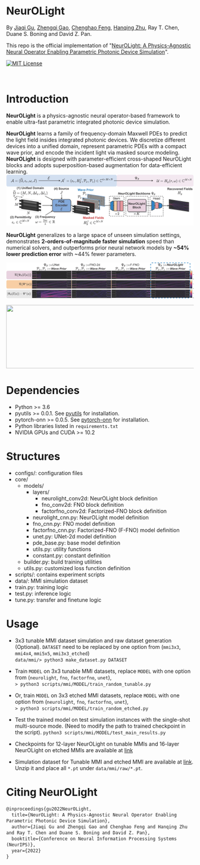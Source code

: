 # NeurOLight

By [Jiaqi Gu](https://github.com/JeremieMelo), [Zhengqi Gao](https://github.com/zhengqigao), [Chenghao Feng](https://github.com/Fengchenghao1996), [Hanqing Zhu](https://github.com/zhuhanqing), Ray T. Chen, Duane S. Boning and David Z. Pan.

This repo is the official implementation of "[NeurOLight: A Physics-Agnostic Neural Operator Enabling Parametric Photonic Device Simulation](https://arxiv.org/abs/2209.10098)".

<p align="left">
    <a href="https://github.com/JeremieMelo/pytorch-onn/blob/release/LICENSEE">
        <img alt="MIT License" src="https://img.shields.io/apm/l/atomic-design-ui.svg?">
    </a>    
</p>
<br />

# Introduction
**NeurOLight** is a physics-agnostic neural operator-based framework to enable ultra-fast parametric integrated photonic device simulation.
<!-- <p align="center">
  <img src="figures/Teaser.jpg" width="400" height="160"/>

</p> -->

**NeurOLight** learns a family of frequency-domain Maxwell PDEs to predict the light field insides integrated photonic devices.
We discretize different devices into a unified domain, represent parametric PDEs with a compact wave prior, and encode the incident light via masked source modeling. 
**NeurOLight** is designed with parameter-efficient cross-shaped NeurOLight blocks and adopts superposition-based augmentation for data-efficient learning.
![flow](figures/NeurOLightFlow.jpg)

**NeurOLight** generalizes to a large space of unseen simulation settings, demonstrates **2-orders-of-magnitude faster simulation** speed than numerical solvers, and outperforms prior neural network models by **~54% lower prediction error** with ~44% fewer parameters.
<p align="center">
  <img src="figures/MainResultsTunableMMI.jpg" />
</p>
<p align="center">
  <img src="figures/animation_spec_domain_runtime_mix.gif" width="800" height="170"/>
</p>



# Dependencies
* Python >= 3.6
* pyutils >= 0.0.1. See [pyutils](https://github.com/JeremieMelo/pyutility) for installation.
* pytorch-onn >= 0.0.5. See [pytorch-onn](https://github.com/JeremieMelo/pytorch-onn) for installation.
* Python libraries listed in `requirements.txt`
* NVIDIA GPUs and CUDA >= 10.2

# Structures
* configs/: configuration files
* core/
    * models/
        * layers/
            * neurolight_conv2d: NeurOLight block definition
            * fno_conv2d: FNO block definition
            * factorfno_conv2d: Factorized-FNO block definition
        * neurolight_cnn.py: NeurOLight model definition
        * fno_cnn.py: FNO model definition
        * factorfno_cnn.py: Factorized-FNO (F-FNO) model definition
        * unet.py: UNet-2d model definition
        * pde_base.py: base model definition
        * utils.py: utility functions
        * constant.py: constant definition
    * builder.py: build training utilities
    * utils.py: customized loss function definition
* scripts/: contains experiment scripts
* data/: MMI simulation dataset
* train.py: training logic
* test.py: inference logic
* tune.py: transfer and finetune logic

# Usage
* 3x3 tunable MMI dataset simulation and raw dataset generation (Optional). `DATASET` need to be replaced by one option from (`mmi3x3`, `mmi4x4`, `mmi5x5`, `mmi3x3_etched`)\
`data/mmi/> python3 make_dataset.py DATASET`

* Train `MODEL` on 3x3 tunable MMI datasets, replace `MODEL` with one option from (`neurolight`, `fno`, `factorfno`, `unet`),\
`> python3 scripts/mmi/MODEL/train_random_tunable.py`
* Or, train `MODEL` on 3x3 etched MMI datasets, replace `MODEL` with one option from (`neurolight`, `fno`, `factorfno`, `unet`),\
`> python3 scripts/mmi/MODEL/train_random_etched.py`
* Test the trained model on test simulation instances with the single-shot multi-source mode. (Need to modify the path to trained checkpoint in the script).
`python3 scripts/mmi/MODEL/test_main_results.py`

* Checkpoints for 12-layer NeurOLight on tunable MMIs and 16-layer NeurOLight on etched MMIs are available at [link](https://arizonastateu-my.sharepoint.com/:f:/g/personal/jiaqigu_asurite_asu_edu/Ei0mWS6CJrNEkojLGbAF-kwBwXZ4fpJi0PIOS1cI0SjrrQ?e=X9jMnB)
* Simulation dataset for Tunable MMI and etched MMI are available at [link](https://arizonastateu-my.sharepoint.com/:f:/g/personal/jiaqigu_asurite_asu_edu/EpQ8RWFNWDJOloFudgcmwiIB5ENvNhWsK_yxjFa_WD5apA?e=T7MAn8). Unzip it and place all `*.pt` under `data/mmi/raw/*.pt`.

# Citing NeurOLight
```
@inproceedings{gu2022NeurOLight,
  title={NeurOLight: A Physics-Agnostic Neural Operator Enabling Parametric Photonic Device Simulation},
  author={Jiaqi Gu and Zhengqi Gao and Chenghao Feng and Hanqing Zhu and Ray T. Chen and Duane S. Boning and David Z. Pan},
  booktitle={Conference on Neural Information Processing Systems (NeurIPS)},
  year={2022}
}
```
